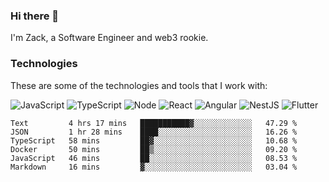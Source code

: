 ### Hi there 👋
I'm Zack, a Software Engineer and web3 rookie.

### Technologies
These are some of the technologies and tools that I work with:

![JavaScript](https://img.shields.io/badge/JavaScript-323330.svg?logo=javascript&logoColor=F7DF1E) 
![TypeScript](https://img.shields.io/badge/TypeScript-007ACC.svg?logo=typescript&logoColor=white) 
![Node](https://img.shields.io/badge/Node.js-43853D.svg?logo=node.js&logoColor=white)
![React](https://img.shields.io/badge/React-20232a.svg?logo=react&logoColor=61DAFB) 
![Angular](https://img.shields.io/badge/Angular-E23237.svg?logo=angularjs&logoColor=white)
![NestJS](https://img.shields.io/badge/NestJS-E0234E?logo=nestjs&logoColor=white)
![Flutter](https://img.shields.io/badge/Flutter-02569B.svg?logo=flutter&logoColor=white)

<!--START_SECTION:waka-->

```text
Text         4 hrs 17 mins   ███████████▓░░░░░░░░░░░░░   47.29 %
JSON         1 hr 28 mins    ████░░░░░░░░░░░░░░░░░░░░░   16.26 %
TypeScript   58 mins         ██▓░░░░░░░░░░░░░░░░░░░░░░   10.68 %
Docker       50 mins         ██▒░░░░░░░░░░░░░░░░░░░░░░   09.20 %
JavaScript   46 mins         ██░░░░░░░░░░░░░░░░░░░░░░░   08.53 %
Markdown     16 mins         ▓░░░░░░░░░░░░░░░░░░░░░░░░   03.04 %
```

<!--END_SECTION:waka-->
